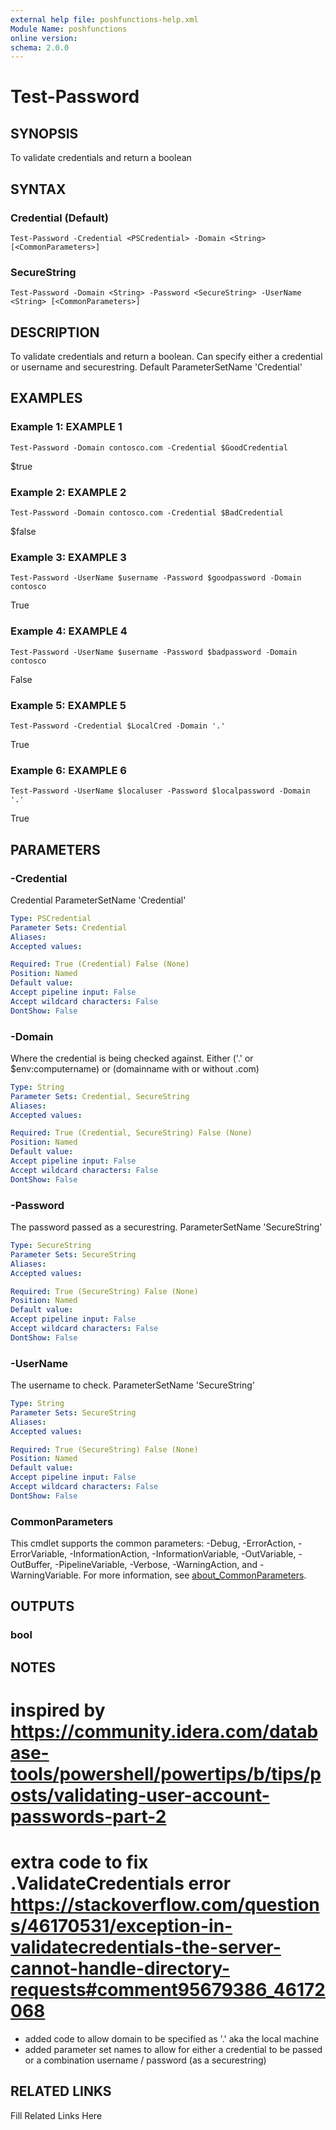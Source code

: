 ```yaml
---
external help file: poshfunctions-help.xml
Module Name: poshfunctions
online version: 
schema: 2.0.0
---
```


# Test-Password

## SYNOPSIS

To validate credentials and return a boolean

## SYNTAX

### Credential (Default)

```
Test-Password -Credential <PSCredential> -Domain <String> [<CommonParameters>]
```

### SecureString

```
Test-Password -Domain <String> -Password <SecureString> -UserName <String> [<CommonParameters>]
```

## DESCRIPTION

To validate credentials and return a boolean.
Can specify either a credential or username and securestring.
Default ParameterSetName 'Credential'


## EXAMPLES

### Example 1: EXAMPLE 1

```
Test-Password -Domain contosco.com -Credential $GoodCredential
```

$true





### Example 2: EXAMPLE 2

```
Test-Password -Domain contosco.com -Credential $BadCredential
```

$false





### Example 3: EXAMPLE 3

```
Test-Password -UserName $username -Password $goodpassword -Domain contosco
```

True





### Example 4: EXAMPLE 4

```
Test-Password -UserName $username -Password $badpassword -Domain contosco
```

False





### Example 5: EXAMPLE 5

```
Test-Password -Credential $LocalCred -Domain '.'
```

True





### Example 6: EXAMPLE 6

```
Test-Password -UserName $localuser -Password $localpassword -Domain '.'
```

True






## PARAMETERS

### -Credential

Credential ParameterSetName 'Credential'

```yaml
Type: PSCredential
Parameter Sets: Credential
Aliases: 
Accepted values: 

Required: True (Credential) False (None)
Position: Named
Default value: 
Accept pipeline input: False
Accept wildcard characters: False
DontShow: False
```

### -Domain

Where the credential is being checked against.
Either ('.' or $env:computername) or (domainname with or without .com)

```yaml
Type: String
Parameter Sets: Credential, SecureString
Aliases: 
Accepted values: 

Required: True (Credential, SecureString) False (None)
Position: Named
Default value: 
Accept pipeline input: False
Accept wildcard characters: False
DontShow: False
```

### -Password

The password passed as a securestring.
ParameterSetName 'SecureString'

```yaml
Type: SecureString
Parameter Sets: SecureString
Aliases: 
Accepted values: 

Required: True (SecureString) False (None)
Position: Named
Default value: 
Accept pipeline input: False
Accept wildcard characters: False
DontShow: False
```

### -UserName

The username to check.
ParameterSetName 'SecureString'

```yaml
Type: String
Parameter Sets: SecureString
Aliases: 
Accepted values: 

Required: True (SecureString) False (None)
Position: Named
Default value: 
Accept pipeline input: False
Accept wildcard characters: False
DontShow: False
```


### CommonParameters

This cmdlet supports the common parameters: -Debug, -ErrorAction, -ErrorVariable, -InformationAction, -InformationVariable, -OutVariable, -OutBuffer, -PipelineVariable, -Verbose, -WarningAction, and -WarningVariable. For more information, see [about_CommonParameters](http://go.microsoft.com/fwlink/?LinkID=113216).

## OUTPUTS

### bool



## NOTES

# inspired by https://community.idera.com/database-tools/powershell/powertips/b/tips/posts/validating-user-account-passwords-part-2
# extra code to fix .ValidateCredentials error https://stackoverflow.com/questions/46170531/exception-in-validatecredentials-the-server-cannot-handle-directory-requests#comment95679386_46172068

* added code to allow domain to be specified as '.' aka the local machine
* added parameter set names to allow for either a credential to be passed or a combination username / password (as a securestring)


## RELATED LINKS

Fill Related Links Here

